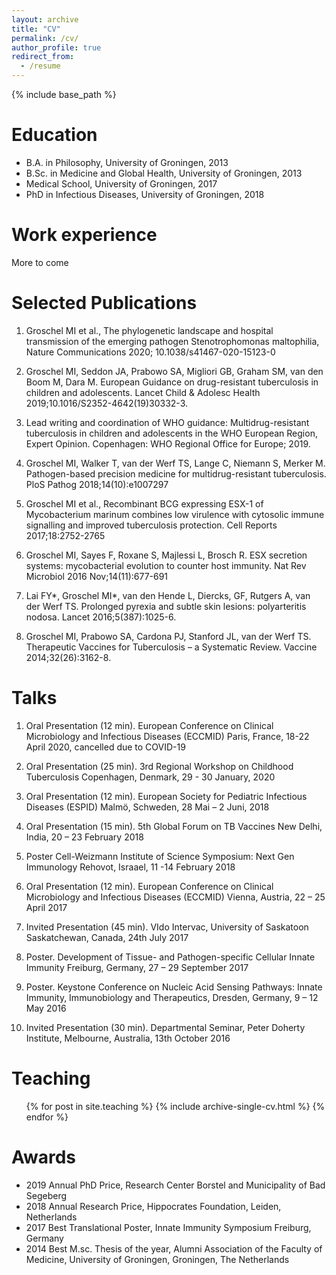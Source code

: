 ```yaml
---
layout: archive
title: "CV"
permalink: /cv/
author_profile: true
redirect_from:
  - /resume
---
```


{% include base_path %}

Education
======
* B.A. in Philosophy, University of Groningen, 2013
* B.Sc. in Medicine and Global Health, University of Groningen, 2013
* Medical School, University of Groningen, 2017
* PhD in Infectious Diseases, University of Groningen, 2018

Work experience
======
More to come

Selected Publications
======

1. Groschel MI et al., The phylogenetic landscape and hospital transmission of the emerging pathogen  Stenotrophomonas maltophilia, Nature Communications 2020; 10.1038/s41467-020-15123-0 

1. Groschel MI, Seddon JA, Prabowo SA, Migliori GB, Graham SM, van den Boom M, Dara M. European Guidance on drug-resistant tuberculosis in children and adolescents. Lancet Child & Adolesc Health 2019;10.1016/S2352-4642(19)30332-3.

1. Lead writing and coordination of WHO guidance: Multidrug-resistant tuberculosis in children and adolescents in the WHO European Region, Expert Opinion. Copenhagen: WHO Regional Office for Europe; 2019. 

1. Groschel MI, Walker T, van der Werf TS, Lange C, Niemann S, Merker M. Pathogen-based precision medicine for multidrug-resistant tuberculosis. PloS Pathog 2018;14(10):e1007297

1. Groschel MI et al., Recombinant BCG expressing ESX-1 of Mycobacterium marinum combines low virulence with cytosolic immune signalling and improved tuberculosis protection. 
Cell Reports 2017;18:2752-2765

1. Groschel MI, Sayes F, Roxane S, Majlessi L, Brosch R. ESX secretion systems: mycobacterial evolution to counter host immunity. Nat Rev Microbiol 2016 Nov;14(11):677-691

1. Lai FY*, Groschel MI*, van den Hende L, Diercks, GF, Rutgers A, van der Werf TS. Prolonged pyrexia and subtle skin lesions: polyarteritis nodosa. Lancet 2016;5(387):1025-6.

1. Groschel MI, Prabowo SA, Cardona PJ, Stanford JL, van der Werf TS. Therapeutic Vaccines for Tuberculosis – a Systematic Review. Vaccine 2014;32(26):3162-8.

  
Talks
======
1. Oral Presentation (12 min). European Conference on Clinical Microbiology and Infectious Diseases (ECCMID)
  Paris, France, 18-22 April 2020, cancelled due to COVID-19

1. Oral Presentation (25 min). 3rd Regional Workshop on Childhood Tuberculosis
  Copenhagen, Denmark, 29 - 30 January, 2020

1. Oral Presentation (12 min). European Society for Pediatric Infectious Diseases (ESPID)
  Malmö, Schweden, 28 Mai – 2 Juni, 2018

1. Oral Presentation (15 min). 5th Global Forum on TB Vaccines
New Delhi, India, 20 – 23 February 2018

1. Poster Cell-Weizmann Institute of Science Symposium: Next Gen Immunology 
Rehovot, Israael, 11 -14 February 2018 

1. Oral Presentation (12 min). European Conference on Clinical Microbiology and Infectious Diseases (ECCMID)
Vienna, Austria, 22 – 25 April 2017
  
1. Invited Presentation (45 min). VIdo Intervac, University of Saskatoon
Saskatchewan, Canada, 24th July 2017
    
1. Poster. Development of Tissue- and Pathogen-specific Cellular Innate Immunity 
Freiburg, Germany, 27 – 29 September 2017

1. Poster. Keystone Conference on Nucleic Acid Sensing Pathways: Innate Immunity, Immunobiology and Therapeutics, Dresden, Germany, 9 – 12 May 2016

1. Invited Presentation (30 min). Departmental Seminar, Peter Doherty Institute, 
Melbourne, Australia, 13th October 2016

  
Teaching
======
  <ul>{% for post in site.teaching %}
    {% include archive-single-cv.html %}
  {% endfor %}</ul>
  
Awards
======
* 2019  Annual PhD Price, Research Center Borstel and Municipality of Bad Segeberg
* 2018  Annual Research Price, Hippocrates Foundation, Leiden, Netherlands 
* 2017  Best Translational Poster, Innate Immunity Symposium Freiburg, Germany
* 2014  Best M.sc. Thesis of the year, Alumni Association of the Faculty of Medicine, University of Groningen, Groningen, The Netherlands

